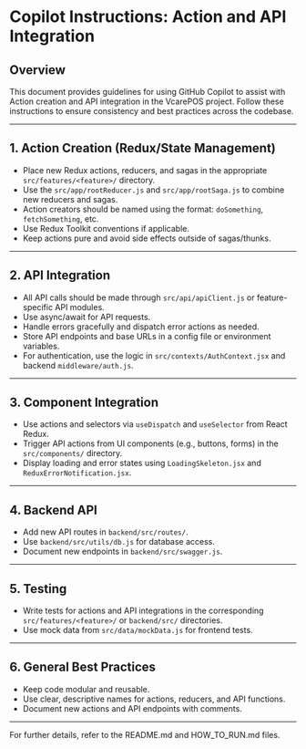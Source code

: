 # Copilot Instructions: Action and API Integration

## Overview
This document provides guidelines for using GitHub Copilot to assist with Action creation and API integration in the VcarePOS project. Follow these instructions to ensure consistency and best practices across the codebase.

---

## 1. Action Creation (Redux/State Management)

- Place new Redux actions, reducers, and sagas in the appropriate `src/features/<feature>/` directory.
- Use the `src/app/rootReducer.js` and `src/app/rootSaga.js` to combine new reducers and sagas.
- Action creators should be named using the format: `doSomething`, `fetchSomething`, etc.
- Use Redux Toolkit conventions if applicable.
- Keep actions pure and avoid side effects outside of sagas/thunks.

---

## 2. API Integration

- All API calls should be made through `src/api/apiClient.js` or feature-specific API modules.
- Use async/await for API requests.
- Handle errors gracefully and dispatch error actions as needed.
- Store API endpoints and base URLs in a config file or environment variables.
- For authentication, use the logic in `src/contexts/AuthContext.jsx` and backend `middleware/auth.js`.

---

## 3. Component Integration

- Use actions and selectors via `useDispatch` and `useSelector` from React Redux.
- Trigger API actions from UI components (e.g., buttons, forms) in the `src/components/` directory.
- Display loading and error states using `LoadingSkeleton.jsx` and `ReduxErrorNotification.jsx`.

---

## 4. Backend API

- Add new API routes in `backend/src/routes/`.
- Use `backend/src/utils/db.js` for database access.
- Document new endpoints in `backend/src/swagger.js`.

---

## 5. Testing

- Write tests for actions and API integrations in the corresponding `src/features/<feature>/` or `backend/src/` directories.
- Use mock data from `src/data/mockData.js` for frontend tests.

---

## 6. General Best Practices

- Keep code modular and reusable.
- Use clear, descriptive names for actions, reducers, and API functions.
- Document new actions and API endpoints with comments.

---

For further details, refer to the README.md and HOW_TO_RUN.md files.
